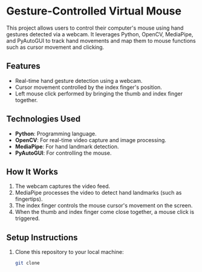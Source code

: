 # Gesture-Controlled Virtual Mouse

This project allows users to control their computer's mouse using hand gestures detected via a webcam. It leverages Python, OpenCV, MediaPipe, and PyAutoGUI to track hand movements and map them to mouse functions such as cursor movement and clicking.

## Features
- Real-time hand gesture detection using a webcam.
- Cursor movement controlled by the index finger's position.
- Left mouse click performed by bringing the thumb and index finger together.

## Technologies Used
- **Python**: Programming language.
- **OpenCV**: For real-time video capture and image processing.
- **MediaPipe**: For hand landmark detection.
- **PyAutoGUI**: For controlling the mouse.

## How It Works
1. The webcam captures the video feed.
2. MediaPipe processes the video to detect hand landmarks (such as fingertips).
3. The index finger controls the mouse cursor's movement on the screen.
4. When the thumb and index finger come close together, a mouse click is triggered.

## Setup Instructions
1. Clone this repository to your local machine:
   ```bash
   git clone 
